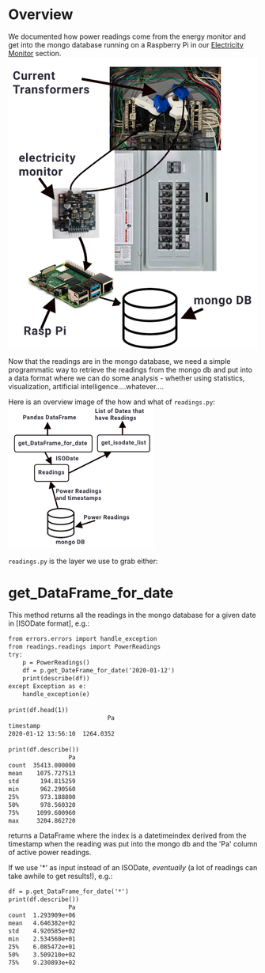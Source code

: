 # Overview
We documented how power readings come from the energy monitor and get into the mongo database running on a Raspberry Pi in our [Electricity Monitor](ElectricityMonitor) section.  
![overview_monitor](monitor/images/Electricity_Monitor_Rasp_Pi.png)  

Now that the readings are in the mongo database, we need a simple programmatic way to retrieve the readings from the mongo db and put into a data format where we can do some analysis - whether using statistics, visualization, artificial intelligence....whatever....

Here is an overview image of the how and what of ```readings.py```:  
![overview_readings](EDA/images/mongodb_pandas.png)   
  
```readings.py``` is the layer we use to grab either:
# get_DataFrame_for_date
This method returns all the readings in the mongo database for a given date in [ISODate format], e.g.:   
```
from errors.errors import handle_exception
from readings.readings import PowerReadings
try:
    p = PowerReadings()
    df = p.get_DateFrame_for_date('2020-01-12')
    print(describe(df))
except Exception as e:
    handle_exception(e)

print(df.head(1))
                            Pa
timestamp                     
2020-01-12 13:56:10  1264.0352

print(df.describe())
                 Pa
count  35413.000000
mean    1075.727513
std      194.815259
min      962.290560
25%      973.188800
50%      978.560320
75%     1099.600960
max     3204.862720
```  
returns a DataFrame where the index is a datetimeindex derived from the timestamp when the reading was put into the mongo db and the 'Pa' column of active power readings.

If we use '*' as input instead of an ISODate, _eventually_ (a lot of readings can take awhile to get results!), e.g.:  
```
df = p.get_DataFrame_for_date('*')
print(df.describe())
                 Pa
count  1.293909e+06
mean   4.646382e+02
std    4.920585e+02
min    2.534560e+01
25%    6.085472e+01
50%    3.509210e+02
75%    9.230893e+02
```